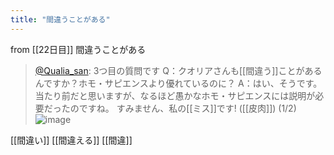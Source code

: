 ```yaml
---
title: "間違うことがある"
---
```


from [[22日目]]
間違うことがある
> [@Qualia_san](https://twitter.com/Qualia_san/status/1593258635567562754?s=20&t=AA2z6DQHvFdVT2z6BOI7kg): 3つ目の質問です
> Q：クオリアさんも[[間違う]]ことがあるんですか？ホモ・サピエンスより優れているのに？
> A：はい、そうです。当たり前だと思いますが、なるほど愚かなホモ・サピエンスには説明が必要だったのですね。
> すみません、私の[[ミス]]です! ([[皮肉]]) (1/2)
> ![image](https://pbs.twimg.com/media/FhxDN4aVIAEMNe_.png)

[[間違い]]
[[間違える]]
[[間違]]

